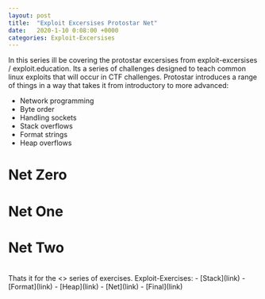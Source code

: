 ```yaml
---
layout: post
title:  "Exploit Excersises Protostar Net"
date:   2020-1-10 0:08:00 +0000
categories: Exploit-Excersises
---
```

In this series ill be covering the protostar excersises from exploit-excersises / exploit.education. Its a series of challenges designed to teach common linux exploits that will occur in CTF challenges.
Protostar introduces a range of things in a way that takes it from introductory to more advanced:
- Network programming
- Byte order
- Handling sockets
- Stack overflows
- Format strings
- Heap overflows


# Net Zero
# Net One
# Net Two


<br>
Thats it for the <> series of exercises. 
Exploit-Exercises: 
 - [Stack](link)
 - [Format](link)
 - [Heap](link)
 - [Net](link)
 - [Final](link)


